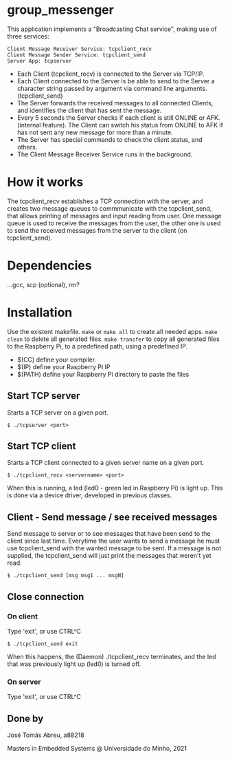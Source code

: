# group_messenger
This application implements a "Broadcasting Chat service", making use of three services:
```
Client Message Receiver Service: tcpclient_recv
Client Message Sender Service: tcpclient_send
Server App: tcpserver
```
- Each Client (tcpclient_recv) is connected to the Server via TCP/IP.
- Each Client connected to the Server is be able to send to the Server a character string passed by argument via command line arguments. (tcpclient_send)
- The Server forwards the received messages to all connected Clients, and identifies the client that has sent the message.
- Every 5 seconds the Server checks if each client is still ONLINE or AFK. (internal feature). The Client can switch his status from ONLINE to AFK if has not sent any new message for more than a minute.
- The Server has special commands to check the client status, and others.
- The Client Message Receiver Service runs in the background. 

# How it works
The tcpclient_recv establishes a TCP connection with the server, and creates two message queues to commmunicate with the tcpclient_send, that allows printing of messages and input reading from user. One message queue is used to receive the messages from the user, the other one is used to send the received messages from the server to the client (on tcpclient_send).

# Dependencies
...gcc, scp (optional), rm?

# Installation
Use the existent makefile.
```make``` or ```make all``` to create all needed apps.
```make clean``` to delete all generated files.
```make transfer``` to copy all generated files to the Raspberry Pi, to a predefined path, using a predefined IP.

- $(CC) define your compiler.
- $(IP) define your Raspberry Pi IP
- $(PATH) define your Raspberry Pi directory to paste the files


## Start TCP server
Starts a TCP server on a given port.
```Shell
$ ./tcpserver <port>
```
## Start TCP client
Starts a TCP client connected to a given server name on a given port.
```Shell
$ ./tcpclient_recv <servername> <port>
```
When this is running, a led (led0 - green led in Raspberry Pi) is light up. This is done via a device driver, developed in previous classes.

## Client - Send message / see received messages
Send message to server or to see messages that have been send to the client since last time. Everytime the user wants to send a message he must use tcpclient_send with the wanted message to be sent. If a message is not supplied, the tcpclient_send will just print the messages that weren't yet read.
```shell
$ ./tcpclient_send [msg msg1 ... msgN]
```
## Close connection
### On client
Type 'exit', or use CTRL^C 
```shell
$ ./tcpclient_send exit
```
When this happens, the (Daemon) ./tcpclient_recv terminates, and the led that was previously light up (led0) is turned off.

### On server
Type 'exit', or use CTRL^C

## Done by
José Tomás Abreu, a88218

Masters in Embedded Systems @ Universidade do Minho, 2021